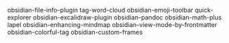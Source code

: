 obsidian-file-info-plugin
tag-word-cloud
obsidian-emoji-toolbar
quick-explorer
obsidian-excalidraw-plugin
obsidian-pandoc
obsidian-math-plus
lapel
obsidian-enhancing-mindmap
obsidian-view-mode-by-frontmatter
obsidian-colorful-tag
obsidian-custom-frames